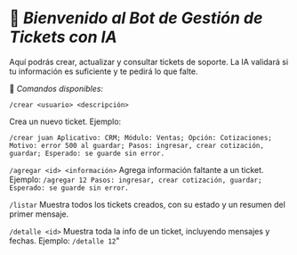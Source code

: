 # 👋 *Bienvenido al Bot de Gestión de Tickets con IA*
Aquí podrás crear, actualizar y consultar tickets de soporte.
La IA validará si tu información es suficiente y te pedirá lo que falte.

📌 *Comandos disponibles:*

`/crear <usuario> <descripción>`

Crea un nuevo ticket. Ejemplo:

```/crear juan Aplicativo: CRM; Módulo: Ventas; Opción: Cotizaciones; Motivo: error 500 al guardar; Pasos: ingresar, crear cotización, guardar; Esperado: se guarde sin error.```

`/agregar <id> <información>`
Agrega información faltante a un ticket. Ejemplo:
```/agregar 12 Pasos: ingresar, crear cotización, guardar; Esperado: se guarde sin error.```

`/listar`
Muestra todos los tickets creados, con su estado y un resumen del primer mensaje.

`/detalle <id>`
Muestra toda la info de un ticket, incluyendo mensajes y fechas. Ejemplo:
```/detalle 12```"

